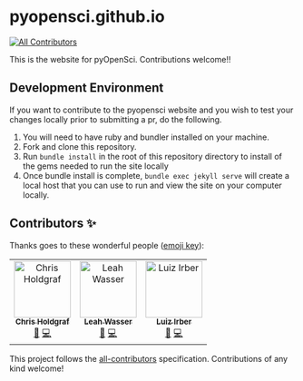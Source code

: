 # pyopensci.github.io
[![All Contributors](https://img.shields.io/badge/all_contributors-3-orange.svg?style=flat-square)](#contributors)

This is the website for pyOpenSci. Contributions welcome!!

## Development Environment

If you want to contribute to the pyopensci website and you wish to test your changes locally prior to submitting a pr, 
do the following.

1. You will need to have ruby and bundler installed on your machine.
2. Fork and clone this repository. 
3. Run `bundle install` in the root of this repository directory to install of the gems needed to run the site locally
4. Once bundle install is complete, `bundle exec jekyll serve` will create a local host that you can use to run and view the site on your computer locally. 

## Contributors ✨

Thanks goes to these wonderful people ([emoji key](https://allcontributors.org/docs/en/emoji-key)):

<!-- ALL-CONTRIBUTORS-LIST:START - Do not remove or modify this section -->
<!-- prettier-ignore -->
<table>
  <tr>
    <td align="center"><a href="http://chrisholdgraf.com"><img src="https://avatars1.githubusercontent.com/u/1839645?v=4" width="100px;" alt="Chris Holdgraf"/><br /><sub><b>Chris Holdgraf</b></sub></a><br /><a href="#ideas-choldgraf" title="Ideas, Planning, & Feedback">🤔</a> <a href="https://github.com/pyOpenSci/pyopensci.github.io/commits?author=choldgraf" title="Code">💻</a></td>
    <td align="center"><a href="http://www.leahwasser.com"><img src="https://avatars0.githubusercontent.com/u/7649194?v=4" width="100px;" alt="Leah Wasser"/><br /><sub><b>Leah Wasser</b></sub></a><br /><a href="#ideas-lwasser" title="Ideas, Planning, & Feedback">🤔</a> <a href="https://github.com/pyOpenSci/pyopensci.github.io/commits?author=lwasser" title="Code">💻</a></td>
    <td align="center"><a href="https://luizirber.org"><img src="https://avatars2.githubusercontent.com/u/6642?v=4" width="100px;" alt="Luiz Irber"/><br /><sub><b>Luiz Irber</b></sub></a><br /><a href="#ideas-luizirber" title="Ideas, Planning, & Feedback">🤔</a> <a href="https://github.com/pyOpenSci/pyopensci.github.io/commits?author=luizirber" title="Code">💻</a></td>
  </tr>
</table>

<!-- ALL-CONTRIBUTORS-LIST:END -->

This project follows the [all-contributors](https://github.com/all-contributors/all-contributors) specification. Contributions of any kind welcome!
